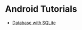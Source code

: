 # Android Tutorials

- [Database with SQLite](https://github.com/laramartin/android_tutorials/blob/master/database_sqlite.md)
